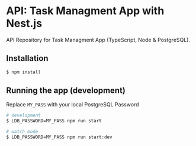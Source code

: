 # API: Task Managment App with Nest.js

API Repository for Task Managment App (TypeScript, Node & PostgreSQL).

## Installation

```bash
$ npm install
```

## Running the app (development)

Replace `MY_PASS` with your local PostgreSQL Password

```bash
# development
$ LDB_PASSWORD=MY_PASS npm run start

# watch mode
$ LDB_PASSWORD=MY_PASS npm run start:dev
```
